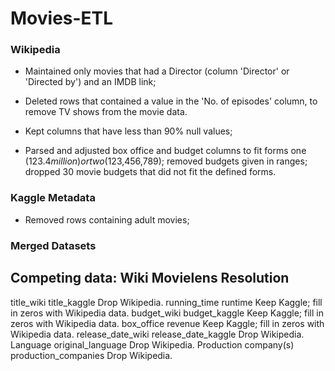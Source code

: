 # Movies-ETL

### Wikipedia

* Maintained only movies that had a Director (column 'Director' or 'Directed by') and an IMDB link;

* Deleted rows that contained a value in the 'No. of episodes' column, to remove TV shows from the movie data.

* Kept columns that have less than 90% null values;

* Parsed and adjusted box office and budget columns to fit forms one ($123.4 million) or two ($123,456,789); removed budgets given in ranges; dropped 30 movie budgets that did not fit the defined forms.

### Kaggle Metadata

* Removed rows containing adult movies;

### Merged Datasets
Competing data:
Wiki                     Movielens                Resolution
--------------------------------------------------------------------------
title_wiki               title_kaggle             Drop Wikipedia.
running_time             runtime                  Keep Kaggle; fill in zeros with Wikipedia data.
budget_wiki              budget_kaggle            Keep Kaggle; fill in zeros with Wikipedia data.
box_office               revenue                  Keep Kaggle; fill in zeros with Wikipedia data.
release_date_wiki        release_date_kaggle      Drop Wikipedia.
Language                 original_language        Drop Wikipedia.
Production company(s)    production_companies     Drop Wikipedia. 